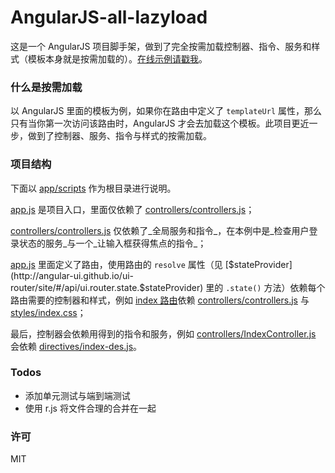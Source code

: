 # AngularJS-all-lazyload

这是一个 AngularJS 项目脚手架，做到了完全按需加载控制器、指令、服务和样式（模板本身就是按需加载的）。[在线示例请戳我](http://lmk123.github.io/angularjs-all-lazyload/app/index.html)。

### 什么是按需加载

以 AngularJS 里面的模板为例，如果你在路由中定义了 `templateUrl` 属性，那么只有当你第一次访问该路由时，AngularJS 才会去加载这个模板。此项目更近一步，做到了控制器、服务、指令与样式的按需加载。

### 项目结构

下面以 [app/scripts](https://github.com/lmk123/angularjs-all-lazyload/tree/gh-pages/app/scripts) 作为根目录进行说明。

[app.js](https://github.com/lmk123/angularjs-all-lazyload/tree/gh-pages/app/scripts/app.js) 是项目入口，里面仅依赖了 [controllers/controllers.js](https://github.com/lmk123/angularjs-all-lazyload/tree/gh-pages/app/scripts/controllers/controllers.js)；

[controllers/controllers.js](https://github.com/lmk123/angularjs-all-lazyload/tree/gh-pages/app/scripts/controllers/controllers.js) 仅依赖了_全局服务和指令_，在本例中是_检查用户登录状态的服务_与一个_让输入框获得焦点的指令_；

[app.js](https://github.com/lmk123/angularjs-all-lazyload/tree/gh-pages/app/scripts/app.js) 里面定义了路由，使用路由的 `resolve` 属性（见 [$stateProvider](http://angular-ui.github.io/ui-router/site/#/api/ui.router.state.$stateProvider) 里的 `.state()` 方法）依赖每个路由需要的控制器和样式，例如 [index 路由](https://github.com/lmk123/angularjs-all-lazyload/blob/gh-pages/app/scripts/app.js#L48)依赖 [controllers/controllers.js](https://github.com/lmk123/angularjs-all-lazyload/tree/gh-pages/app/scripts/controllers/controllers.js) 与 [styles/index.css](https://github.com/lmk123/angularjs-all-lazyload/tree/gh-pages/app/styles/index.css)；

最后，控制器会依赖用得到的指令和服务，例如  [controllers/IndexController.js](https://github.com/lmk123/angularjs-all-lazyload/tree/gh-pages/app/scripts/controllers/IndexController.js) 会依赖 [directives/index-des.js](https://github.com/lmk123/angularjs-all-lazyload/tree/gh-pages/app/scripts/directives/index-des.js)。

### Todos

+ 添加单元测试与端到端测试
+ 使用 r.js 将文件合理的合并在一起

### 许可
MIT
